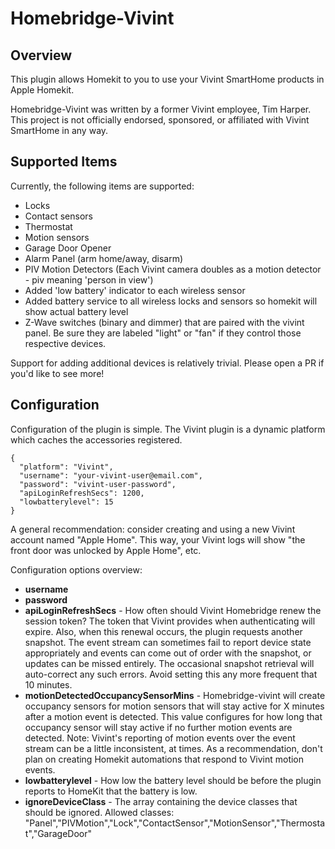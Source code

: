 # Homebridge-Vivint

## Overview

This plugin allows Homekit to you to use your Vivint SmartHome products in Apple Homekit.

Homebridge-Vivint was written by a former Vivint employee, Tim Harper. This project is not officially endorsed, sponsored, or affiliated with Vivint SmartHome in any way.

## Supported Items

Currently, the following items are supported:

* Locks
* Contact sensors
* Thermostat
* Motion sensors
* Garage Door Opener
* Alarm Panel (arm home/away, disarm)
* PIV Motion Detectors (Each Vivint camera doubles as a motion detector - piv meaning 'person in view')
* Added 'low battery' indicator to each wireless sensor
* Added battery service to all wireless locks and sensors so homekit will show actual battery level
* Z-Wave switches (binary and dimmer) that are paired with the vivint panel. Be sure they are labeled "light" or "fan" if they control those respective devices.

Support for adding additional devices is relatively trivial. Please open a PR if you'd like to see more!

## Configuration

Configuration of the plugin is simple. The Vivint plugin is a dynamic platform which caches the accessories registered.

    {
      "platform": "Vivint",
      "username": "your-vivint-user@email.com",
      "password": "vivint-user-password",
      "apiLoginRefreshSecs": 1200,
      "lowbatterylevel": 15
    }

A general recommendation: consider creating and using a new Vivint account named "Apple Home". This way, your Vivint logs will show "the front door was unlocked by Apple Home", etc.

Configuration options overview:

* **username**
* **password**
* **apiLoginRefreshSecs** - How often should Vivint Homebridge renew the session token? The token that Vivint provides when authenticating will expire. Also, when this renewal occurs, the plugin requests another snapshot. The event stream can sometimes fail to report device state appropriately and events can come out of order with the snapshot, or updates can be missed entirely. The occasional snapshot retrieval will auto-correct any such errors. Avoid setting this any more frequent that 10 minutes.
* **motionDetectedOccupancySensorMins** - Homebridge-vivint will create occupancy sensors for motion sensors that will stay active for X minutes after a motion event is detected. This value configures for how long that occupancy sensor will stay active if no further motion events are detected. Note: Vivint's reporting of motion events over the event stream can be a little inconsistent, at times. As a recommendation, don't plan on creating Homekit automations that respond to Vivint motion events.
* **lowbatterylevel** - How low the battery level should be before the plugin reports to HomeKit that the battery is low.
* **ignoreDeviceClass** - The array containing the device classes that should be ignored. Allowed classes: "Panel","PIVMotion","Lock","ContactSensor","MotionSensor","Thermostat","GarageDoor"